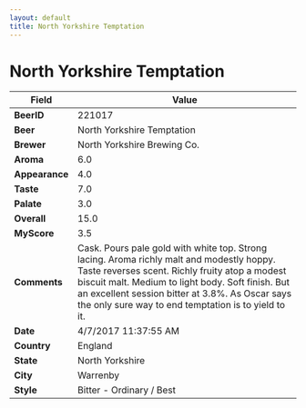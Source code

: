 ```yaml
---
layout: default
title: North Yorkshire Temptation
---
```


# North Yorkshire Temptation

| Field         | Value     |
|---------------|-----------|
| **BeerID** | 221017 |
| **Beer** | North Yorkshire Temptation |
| **Brewer** | North Yorkshire Brewing Co. |
| **Aroma** | 6.0 |
| **Appearance** | 4.0 |
| **Taste** | 7.0 |
| **Palate** | 3.0 |
| **Overall** | 15.0 |
| **MyScore** | 3.5 |
| **Comments** | Cask. Pours pale gold with white top. Strong lacing. Aroma richly malt and modestly hoppy. Taste reverses scent. Richly fruity atop a modest biscuit malt. Medium to light body. Soft finish. But an excellent session bitter at 3.8%. As Oscar says the only sure way to end temptation is to yield to it. |
| **Date** | 4/7/2017 11:37:55 AM |
| **Country** | England |
| **State** | North Yorkshire |
| **City** | Warrenby |
| **Style** | Bitter - Ordinary / Best |

